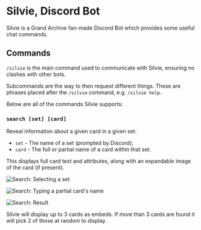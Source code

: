 # Silvie, Discord Bot

Silvie is a Grand Archive fan-made Discord Bot which provides some useful chat commands.

## Commands

`/silvie` is the main command used to communicate with Silvie, ensuring no clashes with other bots.

Subcommands are the way to then request different things. These are phrases placed after the `/silvie` command, e.g. `/silvie help`.

Below are all of the commands Silvie supports:

### `search [set] [card]`

Reveal information about a given card in a given set.

- `set` - The name of a set (prompted by Discord);
- `card` - The full or partial name of a card within that set.

This displays full card text and attributes, along with an expandable image of the card (if present).

![Search: Selecting a set](https://i.imgur.com/LEDPefF.png)

![Search: Typing a partial card's name](https://i.imgur.com/5ITdgIa.png)

![Search: Result](https://i.imgur.com/cKGRjPF.png)

Silvie will display up to 3 cards as embeds. If more than 3 cards are found it will pick 2 of those at random to display.